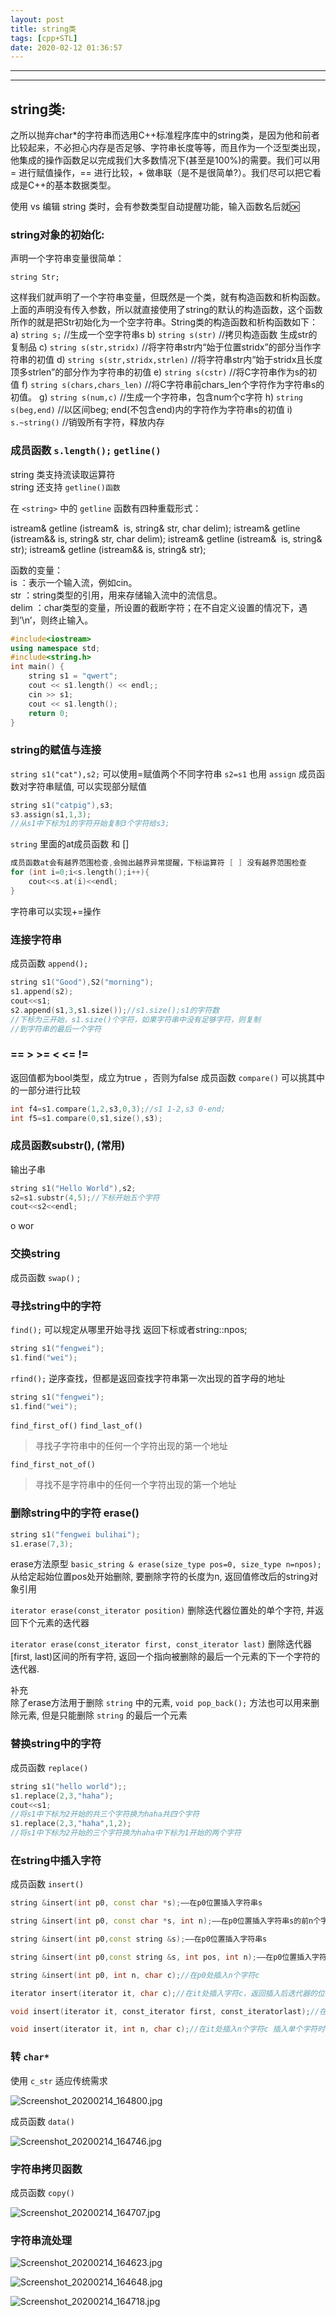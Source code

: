 ```yaml
---
layout: post
title: string类
tags: [cpp+STL]
date: 2020-02-12 01:36:57
--- 
```


***
***

## string类:

之所以抛弃char*的字符串而选用C++标准程序库中的string类，是因为他和前者比较起来，不必担心内存是否足够、字符串长度等等，而且作为一个泛型类出现，他集成的操作函数足以完成我们大多数情况下(甚至是100%)的需要。我们可以用 = 进行赋值操作，== 进行比较，+ 做串联（是不是很简单?）。我们尽可以把它看成是C++的基本数据类型。

使用 vs 编辑 string 类时，会有参数类型自动提醒功能，输入函数名后就🆗

### string对象的初始化:

声明一个字符串变量很简单：

    string Str;

这样我们就声明了一个字符串变量，但既然是一个类，就有构造函数和析构函数。上面的声明没有传入参数，所以就直接使用了string的默认的构造函数，这个函数所作的就是把Str初始化为一个空字符串。String类的构造函数和析构函数如下：
a) `string s;` //生成一个空字符串s
b) `string s(str)` //拷贝构造函数 生成str的复制品
c) `string s(str,stridx)` //将字符串str内“始于位置stridx”的部分当作字符串的初值
d) `string s(str,stridx,strlen)` //将字符串str内“始于stridx且长度顶多strlen”的部分作为字符串的初值
e) `string s(cstr)` //将C字符串作为s的初值
f) `string s(chars,chars_len)` //将C字符串前chars_len个字符作为字符串s的初值。
g) `string s(num,c)` //生成一个字符串，包含num个c字符
h) `string s(beg,end)` //以区间beg; end(不包含end)内的字符作为字符串s的初值
i) `s.~string()` //销毁所有字符，释放内存

### 成员函数 `s.length();`  `getline()` 

string 类支持流读取运算符  
string 还支持 `getline()函数` 

在 `<string>` 中的 `getline` 函数有四种重载形式：  

istream& getline (istream&  is, string& str, char delim); 
istream& getline (istream&& is, string& str, char delim); 
istream& getline (istream&  is, string& str); 
istream& getline (istream&& is, string& str); 

函数的变量：  
is    ：表示一个输入流，例如cin。  
str   ：string类型的引用，用来存储输入流中的流信息。  
delim ：char类型的变量，所设置的截断字符；在不自定义设置的情况下，遇到’\n’，则终止输入。  

``` cpp
#include<iostream>
using namespace std;
#include<string.h>
int main() {
	string s1 = "qwert";
	cout << s1.length() << endl;;
	cin >> s1;
	cout << s1.length();
	return 0;
}
```

### string的赋值与连接

`string s1("cat"),s2;` 
可以使用=赋值两个不同字符串 `s2=s1` 
也用 `assign` 成员函数对字符串赋值, 可以实现部分赋值

``` cpp
string s1("catpig"),s3;
s3.assign(s1,1,3);
//从s1中下标为1的字符开始复制3个字符给s3;
```

`string` 里面的at成员函数 和 []

``` cpp
成员函数at会有越界范围检查,会抛出越界异常提醒，下标运算符 [ ] 没有越界范围检查
for (int i=0;i<s.length();i++){
    cout<<s.at(i)<<endl;
}
```

字符串可以实现+=操作  

### 连接字符串

成员函数 `append();` 

``` cpp
string s1("Good"),S2("morning");
s1.append(s2);
cout<<s1;
s2.append(s1,3,s1.size());//s1.size();s1的字符数
//下标为三开始，s1.size()个字符，如果字符串中没有足够字符，则复制  
//到字符串的最后一个字符
```

### == > >= < <= !=

返回值都为bool类型，成立为true ，否则为false
成员函数 `compare()` 
可以挑其中的一部分进行比较

``` cpp
int f4=s1.compare(1,2,s3,0,3);//s1 1-2,s3 0-end;
int f5=s1.compare(0,s1,size(),s3);
```

### 成员函数substr(), (常用)

输出子串

``` cpp
string s1("Hello World"),s2;
s2=s1.substr(4,5);//下标开始五个字符
cout<<s2<<endl;
```

o wor

### 交换string

成员函数 `swap()` ; 

### 寻找string中的字符

`find();` 可以规定从哪里开始寻找
返回下标或者string::npos; 

``` cpp
string s1("fengwei");
s1.find("wei");
```

`rfind();` 逆序查找，但都是返回查找字符串第一次出现的首字母的地址

``` cpp
string s1("fengwei");
s1.find("wei");
```

`find_first_of()` 
`find_last_of()` 

> 寻找子字符串中的任何一个字符出现的第一个地址

`find_first_not_of()` 

> 寻找不是字符串中的任何一个字符出现的第一个地址

### 删除string中的字符 erase()

``` cpp
string s1("fengwei bulihai");
s1.erase(7,3);
```

erase方法原型
`basic_string & erase(size_type pos=0, size_type n=npos);` 
从给定起始位置pos处开始删除, 要删除字符的长度为n, 返回值修改后的string对象引用

`iterator erase(const_iterator position)` 
删除迭代器位置处的单个字符, 并返回下个元素的迭代器

`iterator erase(const_iterator first, const_iterator last)` 
删除迭代器[first, last)区间的所有字符, 返回一个指向被删除的最后一个元素的下一个字符的迭代器.

补充  
除了erase方法用于删除 `string` 中的元素, `void pop_back();` 方法也可以用来删除元素, 但是只能删除 `string` 的最后一个元素

### 替换string中的字符

成员函数 `replace()` 

``` cpp
string s1("hello world");;
s1.replace(2,3,"haha");
cout<<s1;
//将s1中下标为2开始的共三个字符换为haha共四个字符
s1.replace(2,3,"haha",1,2);
//将s1中下标为2开始的三个字符换为haha中下标为1开始的两个字符
```

### 在string中插入字符

成员函数 `insert()` 

``` cpp
string &insert(int p0, const char *s);——在p0位置插入字符串s

string &insert(int p0, const char *s, int n);——在p0位置插入字符串s的前n个字符

string &insert(int p0,const string &s);——在p0位置插入字符串s

string &insert(int p0,const string &s, int pos, int n);——在p0位置插入字符串s从pos开始的连续n个字符

string &insert(int p0, int n, char c);//在p0处插入n个字符c

iterator insert(iterator it, char c);//在it处插入字符c，返回插入后迭代器的位置

void insert(iterator it, const_iterator first, const_iteratorlast);//在it处插入从first开始至last-1的所有字符

void insert(iterator it, int n, char c);//在it处插入n个字符c 插入单个字符时使用这个
```

### 转 `char*` 

使用 `c_str` 适应传统需求

![Screenshot_20200214_164800.jpg](https://raw.githubusercontent.com/fengwei2002/picture/master/pictureScreenshot_20200214_164800.jpg)

成员函数 `data()` 

![Screenshot_20200214_164746.jpg](https://raw.githubusercontent.com/fengwei2002/picture/master/pictureScreenshot_20200214_164746.jpg)

### 字符串拷贝函数

成员函数 `copy()` 

![Screenshot_20200214_164707.jpg](https://raw.githubusercontent.com/fengwei2002/picture/master/pictureScreenshot_20200214_164707.jpg)

### 字符串流处理

![Screenshot_20200214_164623.jpg](https://raw.githubusercontent.com/fengwei2002/picture/master/pictureScreenshot_20200214_164623.jpg)

![Screenshot_20200214_164648.jpg](https://raw.githubusercontent.com/fengwei2002/picture/master/pictureScreenshot_20200214_164648.jpg)

![Screenshot_20200214_164718.jpg](https://raw.githubusercontent.com/fengwei2002/picture/master/pictureScreenshot_20200214_164718.jpg)

